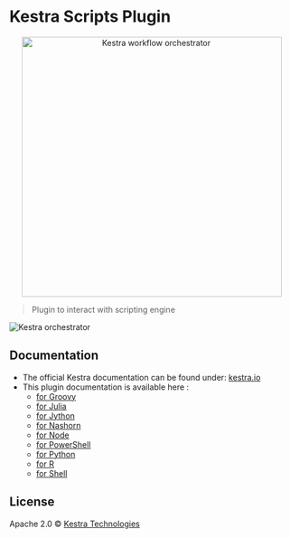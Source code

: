# Kestra Scripts Plugin

<p align="center">
  <img width="460" src="https://kestra.io/logo.svg"  alt="Kestra workflow orchestrator" />
</p>

> Plugin to interact with scripting engine

![Kestra orchestrator](https://kestra.io/ui.gif)


## Documentation
* The official Kestra documentation can be found under: [kestra.io](https://kestra.io)
* This plugin documentation is available here :
    * [for Groovy](https://kestra.io/plugins/plugin-script-groovy/)
    * [for Julia](https://kestra.io/plugins/plugin-script-julia/)
    * [for Jython](https://kestra.io/plugins/plugin-script-jypthon/)
    * [for Nashorn](https://kestra.io/plugins/plugin-script-nashhorn/)
    * [for Node](https://kestra.io/plugins/plugin-script-node/)
    * [for PowerShell](https://kestra.io/plugins/plugin-script-powershell/)
    * [for Python](https://kestra.io/plugins/plugin-script-python/)
    * [for R](https://kestra.io/plugins/plugin-script-r/)
    * [for Shell](https://kestra.io/plugins/plugin-script-shell/)

## License
Apache 2.0 © [Kestra Technologies](https://kestra.io)

